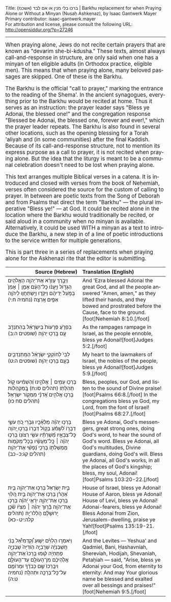 <html>
<head></head>
<body>
Title: ברכו בלי מנין או אם לבד (אשכנז)‏ | Barkhu replacement for when Praying Alone or Without a Minyan (Nusaḥ Ashkenaz), by Isaac Gantwerk Mayer<br />
Primary contributor: isaac-gantwerk.mayer<br />
For attribution and license, please consult the following URL: <a href="http://opensiddur.org/?p=27246">http://opensiddur.org/?p=27246</a>
<p />
<hr />

<div class="english" lang="en" style="font-size: 1.2em;">
When praying alone, Jews do not recite certain prayers that are known as "devarim she-bi-kdusha." These texts, almost always call-and-response in structure, are only said when one has a minyan of ten eligible adults (in Orthodox practice, eligible men). This means that when praying alone, many beloved passages are skipped. One of these is the Barkhu.

The Barkhu is the official "call to prayer," marking the entrance to the reading of the Shema'. In the ancient synagogues, everything prior to the Barkhu would be recited at home. Thus it serves as an instruction: the prayer leader says "Bless ye Adonai, the blessed one!" and the congregation response "Blessed be Adonai, the blessed one, forever and ever!," which the prayer leader repeats. The Barkhu is also found in several other locations, such as the opening blessing for a Torah 'aliyah and (in some communities) after the final Kaddish. Because of its call-and-response structure, not to mention its express purpose as a call to prayer, it is not recited when praying alone. But the idea that the liturgy is meant to be a communal celebration doesn't need to be lost when praying alone.

This text arranges multiple Biblical verses in a catena. It is introduced and closed with verses from the book of Neḥemiah, verses often considered the source for the custom of calling to prayer. In between are poetic texts from the Song of Deborah and from Psalms that direct the term "Barkhu" — the plural imperative "Bless ye!" — at God. It could be recited alone in the location where the Barkhu would traditionally be recited, or said aloud in a community when no minyan is available. Alternatively, it could be used WITH a minyan as a text to introduce the Barkhu, a new step in of a line of poetic introductions to the service written for multiple generations.

This is part three in a series of replacements when praying alone for the Askhenazi rite that the editor is submitting.
</div>

<table style="margin-left: auto;margin-right: auto;" class="draggable">
<thead><tr><th id="x" style="text-align: right;">Source (Hebrew)</th><th style="text-align: left;">Translation (English)</th></tr></thead>
<tbody>
<tr><td style="vertical-align:top;" width="46%">
<div class="liturgy" lang="he">
וַיְבָ֣רֶךְ עֶזְרָ֔א אֶת־יְהֹוָ֥ה הָאֱלֹהִ֖ים הַגָּד֑וֹל 
וַיַּֽעֲנ֨וּ כׇל־הָעָ֜ם אָמֵ֤ן ׀ אָמֵן֙ בְּמֹ֣עַל יְדֵיהֶ֔ם 
וַיִּקְּד֧וּ וַיִּֽשְׁתַּחֲו֛וּ לַיהֹוָ֖ה אַפַּ֥יִם אָֽרְצָה׃ <span class="citation">(נחמיה ח:י)</span>
</span></div></td>
 
<td style="vertical-align:top;" width="53%">
<div class="english" lang="en">
And 'Ezra blessed Adonai the great God, 
and all the people answered "Amen, amen," as they lifted their hands, 
and they bowed and prostrated before the Cause, face to the ground.[foot]Nehemiah 8:10.[/foot]
</div></td></tr>


<tr><td style="vertical-align:top;" width="46%">
<div class="liturgy" lang="he">
בִּפְרֹ֤עַ פְּרָעוֹת֙ בְּיִשְׂרָאֵ֔ל
בְּהִתְנַדֵּ֖ב עָ֑ם
בָּֽרְכ֖וּ יְהֹוָֽה׃  <span class="citation">(שופטים ה:ב)</span>
</span></div></td>
 
<td style="vertical-align:top;" width="53%">
<div class="english" lang="en">
As the rampages rampage in Israel,
as the people ennoble,  
bless ye Adonai![foot]Judges 5:2.[/foot]
</div></td></tr>


<tr><td style="vertical-align:top;" width="46%">
<div class="liturgy" lang="he">
לִבִּי֙ לְחוֹקְקֵ֣י יִשְׂרָאֵ֔ל
הַמִּֽתְנַדְּבִ֖ים בָּעָ֑ם
בָּרְכ֖וּ יְהֹוָֽה׃  <span class="citation">(שופטים ה:ט)</span>
</span></div></td>
 
<td style="vertical-align:top;" width="53%">
<div class="english" lang="en">
My heart to the lawmakers of Israel,
the nobles of the people,
bless ye Adonai![foot]Judges 5:9.[/foot]
</div></td></tr>


<tr><td style="vertical-align:top;" width="46%">
<div class="liturgy" lang="he">
בָּרְכ֖וּ עַמִּ֥ים ׀ אֱלֹהֵ֑ינוּ
וְ֝הַשְׁמִ֗יעוּ ק֣וֹל תְּהִלָּתֽוֹ׃  <span class="citation">(תהלים סו:ח)</span>
בְּֽ֭מַקְהֵלוֹת בָּרְכ֣וּ אֱלֹהִ֑ים 
אֲ֝דֹנָ֗י מִמְּק֥וֹר יִשְׂרָאֵֽל׃ <span class="citation">(תהלים סח כז)</span>
</span></div></td>
 
<td style="vertical-align:top;" width="53%">
<div class="english" lang="en">
Bless, peoples, our God,
and listen to the sound of Divine praise![foot]Psalms 66:8.[/foot]
In the congregations bless ye God,
my Lord, from the font of Israel![foot]Psalms 68:27.[/foot]
</div></td></tr>


<tr><td style="vertical-align:top;" width="46%">
<div class="liturgy" lang="he">
בָּרְכ֥וּ יְהֹוָ֗ה מַלְאָ֫כָ֥יו
גִּבֹּ֣רֵי כֹ֭חַ עֹשֵׂ֣י דְבָר֑וֹ
לִ֝שְׁמֹ֗עַ בְּק֣וֹל דְּבָרֽוֹ׃ 
בָּרְכ֣וּ יְ֭הֹוָה כׇּל־צְבָאָ֑יו 
מְ֝שָׁרְתָ֗יו עֹשֵׂ֥י רְצוֹנֽוֹ׃ 
בָּרְכ֤וּ יְהֹוָ֨ה ׀ כׇּֽל־מַעֲשָׂ֗יו 
בְּכׇל־מְקֹמ֥וֹת מֶמְשַׁלְתּ֑וֹ 
בָּרְכִ֥י נַ֝פְשִׁ֗י אֶת־יְהֹוָֽה׃ <span class="citation">(תהלים קג:כ-כב)</span>
</span></div></td>
 
<td style="vertical-align:top;" width="53%">
<div class="english" lang="en">
Bless ye Adonai, God's messengers,
great strong ones, doing God's word,
to hear the sound of God's word.
Bless ye Adonai, all God's multitudes,
Divine guardians, doing God's will.
Bless ye Adonai, all God's works,
in all the places of God's kingship;
bless, my soul, Adonai![foot]Psalms 103:20-22.[/foot]
</div></td></tr>


<tr><td style="vertical-align:top;" width="46%">
<div class="liturgy" lang="he">
בֵּ֣ית יִ֭שְׂרָאֵל
בָּרְכ֣וּ אֶת־יְהֹוָ֑ה
בֵּ֥ית אַ֝הֲרֹ֗ן 
בָּרְכ֥וּ אֶת־יְהֹוָֽה׃ 
בֵּ֣ית הַ֭לֵּוִי
בָּרְכ֣וּ אֶת־יְהֹוָ֑ה
יִֽרְאֵ֥י יְ֝הֹוָ֗ה
בָּרְכ֥וּ אֶת־יְהֹוָֽה׃ 
בָּ֘ר֤וּךְ יְהֹוָ֨ה ׀ מִצִּיּ֗וֹ
שֹׁ֘כֵ֤ן יְֽרוּשָׁלָ֗&#x200d;ִם 
הַֽלְלוּ־יָֽהּ׃  <span class="citation">(תהלים קלה:יט-כא)</span>
</span></div></td>
 
<td style="vertical-align:top;" width="53%">
<div class="english" lang="en">
House of Israel, 
bless ye Adonai!
House of Aaron, 
bless ye Adonai!
House of Levi,
bless ye Adonai!
Adonai-fearers, 
bless ye Adonai!
Bless Adonai from Zion,
Jerusalem-dwelling, 
praise ye Yah![foot]Psalms 135:19-21.[/foot]
</div></td></tr>


<tr><td style="vertical-align:top;" width="46%">
<div class="liturgy" lang="he">
וַיֹּאמְר֣וּ הַלְוִיִּ֡ם 
יֵשׁ֣וּעַ וְ֠קַדְמִיאֵ֠ל 
בָּנִ֨י חֲשַׁבְנְיָ֜ה שֵׁרֵֽבְיָ֤ה 
הֽוֹדִיָּה֙ שְׁבַנְיָ֣ה פְתַֽחְיָ֔ה 
ק֗וּמוּ בָּרְכוּ֙ אֶת־יְהֹוָ֣ה אֱלֹֽהֵיכֶ֔ם
מִן־הָעוֹלָ֖ם עַד־הָעוֹלָ֑ם
וִיבָֽרְכוּ֙ שֵׁ֣ם כְּבֹדֶ֔ךָ וּמְרוֹמַ֥ם 
עַל־כׇּל־בְּרָכָ֖ה וּתְהִלָּֽה׃ <span class="citation">(נחמיה ט:ה)</span>
</span></div></td>
 
<td style="vertical-align:top;" width="53%">
<div class="english" lang="en">
And the Levites — 
Yeshua' and Qadmiel, 
Bani, Ḥashavniah, Shereviah, 
Hodijah, Shevaniah, Petaḥiah — said, 
"Arise, bless ye Adonai your God, 
from eternity to eternity: 
And may Your glorious name be blessed and exalted 
over all bessings and praises!"[foot]Nehemiah 9:5.[/foot]
</div></td></tr>
</tbody></table>
</body>
</html>